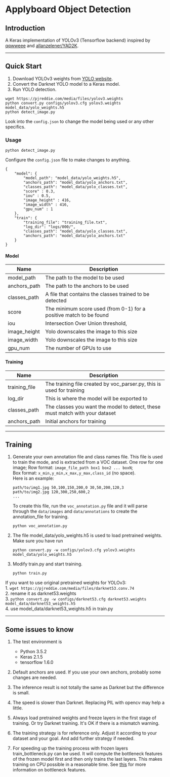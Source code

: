 # Applyboard Object Detection

## Introduction

A Keras implementation of YOLOv3 (Tensorflow backend) inspired by [qqwweee](https://github.com/qqwweee/keras-yolo3) and [allanzelener/YAD2K](https://github.com/allanzelener/YAD2K).

---

## Quick Start

1. Download YOLOv3 weights from [YOLO website](http://pjreddie.com/darknet/yolo/).
2. Convert the Darknet YOLO model to a Keras model.
3. Run YOLO detection.

```
wget https://pjreddie.com/media/files/yolov3.weights
python convert.py configs/yolov3.cfg yolov3.weights model_data/yolo_weights.h5
python detect_image.py
```

Look into the `config.json` to change the model being used or any other specifics.

### Usage
```
python detect_image.py
```

Configure the `config.json` file to make changes to anything.
```
{
    "model": {
        "model_path": "model_data/yolo_weights.h5",
        "anchors_path": "model_data/yolo_anchors.txt",
        "classes_path": "model_data/yolo_classes.txt",
        "score" : 0.3,
        "iou" : 0.5,
        "image_height" : 416,
        "image_width" : 416,
        "gpu_num" : 1
    },
    "train": {
        "training_file": "training_file.txt",
        "log_dir": "logs/000/",
        "classes_path": "model_data/yolo_classes.txt",
        "anchors_path": "model_data/yolo_anchors.txt"
    }
}
```
#### Model
| Name | Description |
| -- | -- |
| model_path | The path to the model to be used |
| anchors_path | The path to the anchors to be used |
| classes_path | A file that contains the classes trained to be detected |
| score | The minimum score used (from 0-1) for a positive match to be found |
| iou | Intersection Over Union threshold,  |
| image_height | Yolo downscales the image to this size |
| image_width | Yolo downscales the image to this size |
| gpu_num | The number of GPUs to use |

#### Training
| Name | Description |
| -- | -- |
| training_file | The training file created by voc_parser.py, this is used for training |
| log_dir | This is where the model will be exported to |
| classes_path | The classes you want the model to detect, these must match with your dataset |
| anchors_path | Initial anchors for training |

---

## Training

1. Generate your own annotation file and class names file. This file is used to train the mode, and is extracted from a VOC dataset. One row for one image;
    Row format: `image_file_path box1 box2 ... boxN`;  
    Box format: `x_min,y_min,x_max,y_max,class_id` (no space).    
    Here is an example:

    ```
    path/to/img1.jpg 50,100,150,200,0 30,50,200,120,3
    path/to/img2.jpg 120,300,250,600,2
    ...
    ```

    To create this file, run the `voc_annotation.py` file and it will parse through the `data/images` and `data/annotations` to create the annotation_file for training. 
    ```
    python voc_annotation.py
    ```

2. The file model_data/yolo_weights.h5 is used to load pretrained weights. Make sure you have run  
    ```
    python convert.py -w configs/yolov3.cfg yolov3.weights model_data/yolo_weights.h5
    ```

3. Modify train.py and start training.  
    ```
    python train.py
    ```


If you want to use original pretrained weights for YOLOv3:  
    1. `wget https://pjreddie.com/media/files/darknet53.conv.74`  
    2. rename it as darknet53.weights  
    3. `python convert.py -w configs/darknet53.cfg darknet53.weights model_data/darknet53_weights.h5`  
    4. use model_data/darknet53_weights.h5 in train.py

---

## Some issues to know

1. The test environment is
    - Python 3.5.2
    - Keras 2.1.5
    - tensorflow 1.6.0

2. Default anchors are used. If you use your own anchors, probably some changes are needed.

3. The inference result is not totally the same as Darknet but the difference is small.

4. The speed is slower than Darknet. Replacing PIL with opencv may help a little.

5. Always load pretrained weights and freeze layers in the first stage of training. Or try Darknet training. It's OK if there is a mismatch warning.

6. The training strategy is for reference only. Adjust it according to your dataset and your goal. And add further strategy if needed.

7. For speeding up the training process with frozen layers train_bottleneck.py can be used. It will compute the bottleneck features of the frozen model first and then only trains the last layers. This makes training on CPU possible in a reasonable time. See [this](https://blog.keras.io/building-powerful-image-classification-models-using-very-little-data.html) for more information on bottleneck features.

